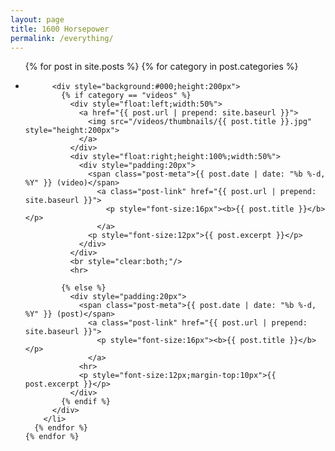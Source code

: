 ```yaml
---
layout: page
title: 1600 Horsepower
permalink: /everything/
---
```


  <ul class="post-list">
    {% for post in site.posts %}
      {% for category in post.categories %}
        <li>
        
          <div style="background:#000;height:200px">
            {% if category == "videos" %}
              <div style="float:left;width:50%">
                <a href="{{ post.url | prepend: site.baseurl }}">
                  <img src="/videos/thumbnails/{{ post.title }}.jpg" style="height:200px">
                </a>
              </div>
              <div style="float:right;height:100%;width:50%">
                <div style="padding:20px">
                  <span class="post-meta">{{ post.date | date: "%b %-d, %Y" }} (video)</span>
                    <a class="post-link" href="{{ post.url | prepend: site.baseurl }}">
                      <p style="font-size:16px"><b>{{ post.title }}</b></p>
                    </a>
                  <p style="font-size:12px">{{ post.excerpt }}</p>
                </div>
              </div>
              <br style="clear:both;"/>
              <hr>
              
            {% else %}
              <div style="padding:20px">
                <span class="post-meta">{{ post.date | date: "%b %-d, %Y" }} (post)</span>
                  <a class="post-link" href="{{ post.url | prepend: site.baseurl }}">
                    <p style="font-size:16px"><b>{{ post.title }}</b></p>
                  </a>
                <hr>
                <p style="font-size:12px;margin-top:10px">{{ post.excerpt }}</p>
              </div>
            {% endif %}
          </div>
        </li>
      {% endfor %}
    {% endfor %}
  </ul>